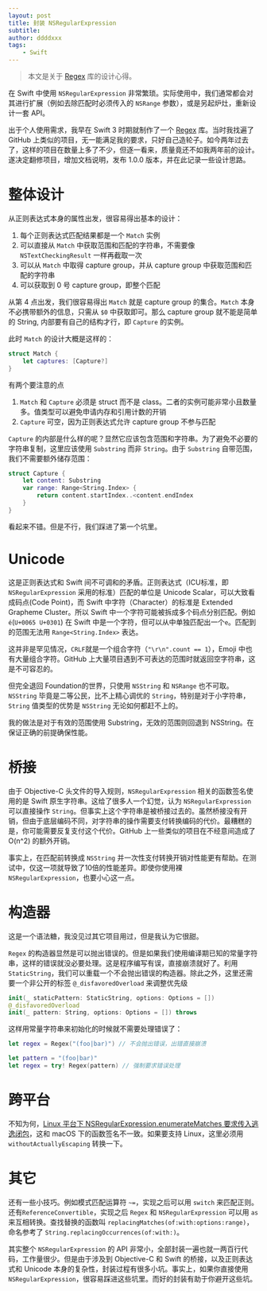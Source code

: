 ```yaml
---
layout: post
title: 封装 NSRegularExpression
subtitle:
author: ddddxxx
tags:
    - Swift
---
```


> 本文是关于 [Regex](https://github.com/ddddxxx/Regex) 库的设计心得。

在 Swift 中使用 `NSRegularExpression` 非常繁琐。实际使用中，我们通常都会对其进行扩展（例如去除匹配时必须传入的 `NSRange` 参数），或是另起炉灶，重新设计一套 API。

出于个人使用需求，我早在 Swift 3 时期就制作了一个 [Regex](https://github.com/ddddxxx/Regex) 库。当时我找遍了 GitHub 上类似的项目，无一能满足我的要求，只好自己造轮子。如今两年过去了，这样的项目在数量上多了不少，但逐一看来，质量竟还不如我两年前的设计。遂决定翻修项目，增加文档说明，发布 1.0.0 版本，并在此记录一些设计思路。

# 整体设计

从正则表达式本身的属性出发，很容易得出基本的设计：

1. 每个正则表达式匹配结果都是一个 `Match` 实例
2. 可以直接从 `Match` 中获取范围和匹配的字符串，不需要像 `NSTextCheckingResult` 一样再截取一次
3. 可以从 `Match` 中取得 capture group，并从 capture group 中获取范围和匹配的字符串
4. 可以获取到 0 号 capture group，即整个匹配

从第 4 点出发，我们很容易得出 `Match` 就是 capture group 的集合。`Match` 本身不必携带额外的信息，只需从 `$0` 中获取即可。那么 capture group 就不能是简单的 String, 内部要有自己的结构才行，即 `Capture` 的实例。

此时 `Match` 的设计大概是这样的：

```swift
struct Match {
    let captures: [Capture?]
}
```

有两个要注意的点

1. `Match` 和 `Capture` 必须是 struct 而不是 class。二者的实例可能非常小且数量多。值类型可以避免申请内存和引用计数的开销
2. `Capture` 可空，因为正则表达式允许 capture group 不参与匹配

`Capture` 的内部是什么样的呢？显然它应该包含范围和字符串。为了避免不必要的字符串复制，这里应该使用 `Substring` 而非 `String`。由于 `Substring` 自带范围，我们不需要额外储存范围：

```swift
struct Capture {
    let content: Substring
    var range: Range<String.Index> {
        return content.startIndex..<content.endIndex
    }
}
```

看起来不错。但是不行，我们踩进了第一个坑里。

# Unicode

这是正则表达式和 Swift 间不可调和的矛盾。正则表达式（ICU标准，即 `NSRegularExpression` 采用的标准）匹配的单位是 Unicode Scalar，可以大致看成码点(Code Point)，而 Swift 中字符（Character）的标准是 Extended Grapheme Cluster。所以 Swift 中一个字符可能被拆成多个码点分别匹配。例如 `é`(`U+0065 U+0301`) 在 Swift 中是一个字符，但可以从中单独匹配出一个`e`。匹配到的范围无法用 `Range<String.Index>` 表达。

这并非是罕见情况，`CRLF`就是一个组合字符（`"\r\n".count == 1`），Emoji 中也有大量组合字符。GitHub 上大量项目遇到不可表达的范围时就返回空字符串，这是不可容忍的。

但完全退回 Foundation的世界，只使用 `NSString` 和 `NSRange` 也不可取。`NSString` 毕竟是二等公民，比不上精心调优的 `String`，特别是对于小字符串，`String` 值类型的优势是 `NSString` 无论如何都赶不上的。

我的做法是对于有效的范围使用 Substring，无效的范围则回退到 NSString。在保证正确的前提确保性能。

# 桥接

由于 Objective-C 头文件的导入规则，`NSRegularExpression` 相关的函数签名使用的是 Swift 原生字符串。这给了很多人一个幻觉，认为 `NSRegularExpression` 可以直接操作 `String`。但事实上这个字符串是被桥接过去的。虽然桥接没有开销，但由于底层编码不同，对字符串的操作需要支付转换编码的代价。最糟糕的是，你可能需要反复支付这个代价。GitHub 上一些类似的项目在不经意间造成了 O(n^2) 的额外开销。

事实上，在匹配前转换成 `NSString` 并一次性支付转换开销对性能更有帮助。在测试中，仅这一项就导致了10倍的性能差异。即使你使用裸 `NSRegularExpression`，也要小心这一点。

# 构造器

这是一个语法糖，我没见过其它项目用过，但是我认为它很甜。

`Regex` 的构造器显然是可以抛出错误的。但是如果我们使用编译期已知的常量字符串，这样的错误就没必要处理。这是程序编写有误，直接崩溃就好了。利用 `StaticString`，我们可以重载一个不会抛出错误的构造器。除此之外，这里还需要一个非公开的标签 `@_disfavoredOverload` 来调整优先级

```swift
init(_ staticPattern: StaticString, options: Options = [])
@_disfavoredOverload
init(_ pattern: String, options: Options = []) throws
```

这样用常量字符串来初始化的时候就不需要处理错误了：

```swift
let regex = Regex("(foo|bar)") // 不会抛出错误，出错直接崩溃

let pattern = "(foo|bar)"
let regex = try! Regex(pattern) // 强制要求错误处理
```

# 跨平台

不知为何，[Linux 平台下 NSRegularExpression.enumerateMatches 要求传入逃逸闭包](https://github.com/apple/swift-corelibs-foundation/blob/main/Sources/Foundation/NSRegularExpression.swift#L170)，这和 macOS 下的函数签名不一致。如果要支持 Linux，这里必须用 `withoutActuallyEscaping` 转换一下。

# 其它

还有一些小技巧。例如模式匹配运算符 `~=`，实现之后可以用 `switch` 来匹配正则。还有`ReferenceConvertible`，实现之后 `Regex` 和 `NSRegularExpression` 可以用 `as` 来互相转换。查找替换的函数叫 `replacingMatches(of:with:options:range)`，命名参考了 `String.replacingOccurrences(of:with:)`。

其实整个 `NSRegularExpression` 的 API 非常小，全部封装一遍也就一两百行代码，工作量很少。但是由于涉及到 Objective-C 和 Swift 的桥接，以及正则表达式和 Unicode 本身的复杂性，封装过程有很多小坑。事实上，如果你直接使用 `NSRegularExpression`，很容易踩进这些坑里。而好的封装有助于你避开这些坑。
